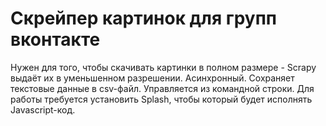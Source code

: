 <h1>Скрейпер картинок для групп вконтакте</h1> 

Нужен для того, чтобы скачивать картинки в полном размере - Scrapy выдаёт их в уменьшенном разрешении. Асинхронный. Сохраняет текстовые данные в csv-файл. Управляется из командной строки. Для работы требуется установить Splash, чтобы который будет исполнять Javascript-код.
